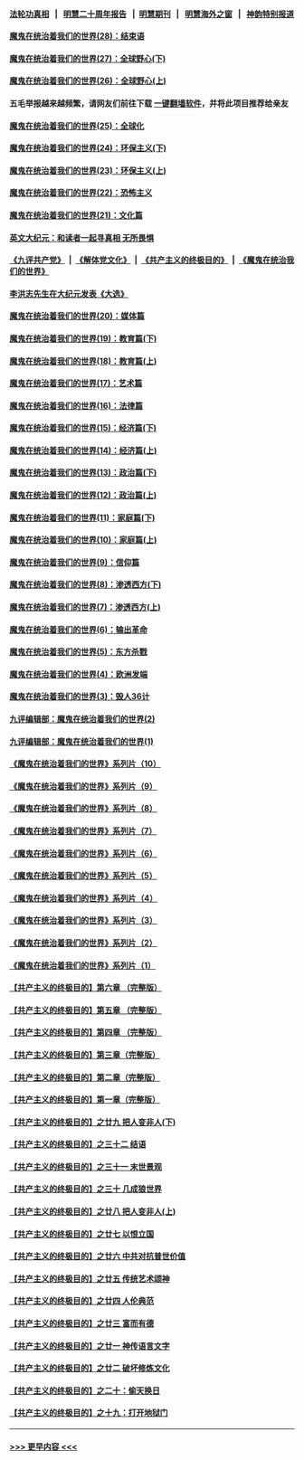 #### [法轮功真相](https://github.com/gfw-breaker/truth/blob/master/README.md?t=0) &nbsp;&nbsp;|&nbsp;&nbsp; [明慧二十周年报告](https://github.com/gfw-breaker/mh-reports/blob/master/README.md?t=0) &nbsp;&nbsp;|&nbsp;&nbsp;[明慧期刊](https://github.com/gfw-breaker/mh-qikan) &nbsp;&nbsp;|&nbsp;&nbsp; [明慧海外之窗](https://github.com/gfw-breaker/mh-news/blob/master/README.md?t=0) &nbsp;&nbsp;|&nbsp;&nbsp; [神韵特别报道](https://github.com/gfw-breaker/mh-news/blob/master/shenyun.md?t=0)
#### [魔鬼在统治着我们的世界(28)：结束语](../pages/nsc422/n10936246.md?t=06181901) 
#### [魔鬼在统治着我们的世界(27)：全球野心(下)](../pages/nsc422/n10928319.md?t=06181901) 
#### [魔鬼在统治着我们的世界(26)：全球野心(上)](../pages/nsc422/n10900318.md?t=06181901) 
#### 五毛举报越来越频繁，请网友们前往下载 [一键翻墙软件](https://github.com/gfw-breaker/ssr-accounts)，并将此项目推荐给亲友
#### [魔鬼在统治着我们的世界(25)：全球化](../pages/nsc422/n10788205.md?t=06181901) 
#### [魔鬼在统治着我们的世界(24)：环保主义(下)](../pages/nsc422/n10695307.md?t=06181901) 
#### [魔鬼在统治着我们的世界(23)：环保主义(上)](../pages/nsc422/n10688613.md?t=06181901) 
#### [魔鬼在统治着我们的世界(22)：恐怖主义](../pages/nsc422/n10614727.md?t=06181901) 
#### [魔鬼在统治着我们的世界(21)：文化篇](../pages/nsc422/n10597706.md?t=06181901) 
#### [英文大纪元：和读者一起寻真相 无所畏惧](../pages/nsc422/n12542027.md?t=06181901) 
#### [《九评共产党》](https://github.com/begood0513/9ping.md/blob/master/README.md) &nbsp;|&nbsp; [《解体党文化》](../../../../jtdwh.md/blob/master/README.md)  &nbsp;|&nbsp; [《共产主义的终极目的》](../../../../gczydzjmd.md/blob/master/README.md) &nbsp;|&nbsp; [《魔鬼在统治我们的世界》](../../../../mgztzwmdsj.md/blob/master/README.md) 
#### [李洪志先生在大纪元发表《大选》](../pages/nsc422/n12534746.md?t=06181901) 
#### [魔鬼在统治着我们的世界(20)：媒体篇](../pages/nsc422/n10586579.md?t=06181901) 
#### [魔鬼在统治着我们的世界(19)：教育篇(下)](../pages/nsc422/n10564808.md?t=06181901) 
#### [魔鬼在统治着我们的世界(18)：教育篇(上)](../pages/nsc422/n10526970.md?t=06181901) 
#### [魔鬼在统治着我们的世界(17)：艺术篇](../pages/nsc422/n10499093.md?t=06181901) 
#### [魔鬼在统治着我们的世界(16)：法律篇](../pages/nsc422/n10485969.md?t=06181901) 
#### [魔鬼在统治着我们的世界(15)：经济篇(下)](../pages/nsc422/n10469975.md?t=06181901) 
#### [魔鬼在统治着我们的世界(14)：经济篇(上)](../pages/nsc422/n10457370.md?t=06181901) 
#### [魔鬼在统治着我们的世界(13)：政治篇(下)](../pages/nsc422/n10448270.md?t=06181901) 
#### [魔鬼在统治着我们的世界(12)：政治篇(上)](../pages/nsc422/n10444576.md?t=06181901) 
#### [魔鬼在统治着我们的世界(11)：家庭篇(下)](../pages/nsc422/n10440961.md?t=06181901) 
#### [魔鬼在统治着我们的世界(10)：家庭篇(上)](../pages/nsc422/n10435448.md?t=06181901) 
#### [魔鬼在统治着我们的世界(9)：信仰篇](../pages/nsc422/n10432159.md?t=06181901) 
#### [魔鬼在统治着我们的世界(8)：渗透西方(下)](../pages/nsc422/n10429603.md?t=06181901) 
#### [魔鬼在统治着我们的世界(7)：渗透西方(上)](../pages/nsc422/n10426013.md?t=06181901) 
#### [魔鬼在统治着我们的世界(6)：输出革命](../pages/nsc422/n10421536.md?t=06181901) 
#### [魔鬼在统治着我们的世界(5)：东方杀戮](../pages/nsc422/n10417707.md?t=06181901) 
#### [魔鬼在统治着我们的世界(4)：欧洲发端](../pages/nsc422/n10414890.md?t=06181901) 
#### [魔鬼在统治着我们的世界(3)：毁人36计](../pages/nsc422/n10411583.md?t=06181901) 
#### [九评编辑部：魔鬼在统治着我们的世界(2)](../pages/nsc422/n10410036.md?t=06181901) 
#### [九评编辑部：魔鬼在统治着我们的世界(1)](../pages/nsc422/n10406825.md?t=06181901) 
#### [《魔鬼在统治着我们的世界》系列片（10）](../pages/nsc422/n12292670.md?t=06181901) 
#### [《魔鬼在统治着我们的世界》系列片（9）](../pages/nsc422/n12290859.md?t=06181901) 
#### [《魔鬼在统治着我们的世界》系列片（8）](../pages/nsc422/n12287445.md?t=06181901) 
#### [《魔鬼在统治着我们的世界》系列片（7）](../pages/nsc422/n12283425.md?t=06181901) 
#### [《魔鬼在统治着我们的世界》系列片（6）](../pages/nsc422/n12282314.md?t=06181901) 
#### [《魔鬼在统治着我们的世界》系列片（5）](../pages/nsc422/n12281419.md?t=06181901) 
#### [《魔鬼在统治着我们的世界》系列片（4）](../pages/nsc422/n12274024.md?t=06181901) 
#### [《魔鬼在统治着我们的世界》系列片（3）](../pages/nsc422/n12271322.md?t=06181901) 
#### [《魔鬼在统治着我们的世界》系列片（2）](../pages/nsc422/n12269049.md?t=06181901) 
#### [《魔鬼在统治着我们的世界》系列片（1）](../pages/nsc422/n12267575.md?t=06181901) 
#### [【共产主义的终极目的】第六章 （完整版）](../pages/nsc422/n11428913.md?t=06181901) 
#### [【共产主义的终极目的】第五章 （完整版）](../pages/nsc422/n11428912.md?t=06181901) 
#### [【共产主义的终极目的】第四章 （完整版）](../pages/nsc422/n11428907.md?t=06181901) 
#### [【共产主义的终极目的】第三章（完整版）](../pages/nsc422/n11428848.md?t=06181901) 
#### [【共产主义的终极目的】第二章（完整版）](../pages/nsc422/n11428831.md?t=06181901) 
#### [【共产主义的终极目的】第一章（完整版）](../pages/nsc422/n11417651.md?t=06181901) 
#### [【共产主义的终极目的】之廿九 把人变非人(下)](../pages/nsc422/n11344140.md?t=06181901) 
#### [【共产主义的终极目的】之三十二 结语](../pages/nsc422/n11360535.md?t=06181901) 
#### [【共产主义的终极目的】之三十一 末世景观](../pages/nsc422/n11351129.md?t=06181901) 
#### [【共产主义的终极目的】之三十 几成狼世界](../pages/nsc422/n11348280.md?t=06181901) 
#### [【共产主义的终极目的】之廿八 把人变非人(上)](../pages/nsc422/n11340492.md?t=06181901) 
#### [【共产主义的终极目的】之廿七 以恨立国](../pages/nsc422/n11336944.md?t=06181901) 
#### [【共产主义的终极目的】之廿六 中共对抗普世价值](../pages/nsc422/n11324785.md?t=06181901) 
#### [【共产主义的终极目的】之廿五 传统艺术颂神](../pages/nsc422/n11296396.md?t=06181901) 
#### [【共产主义的终极目的】之廿四 人伦典范](../pages/nsc422/n11296397.md?t=06181901) 
#### [【共产主义的终极目的】之廿三 富而有德](../pages/nsc422/n11283598.md?t=06181901) 
#### [【共产主义的终极目的】之廿一 神传语言文字](../pages/nsc422/n11263265.md?t=06181901) 
#### [【共产主义的终极目的】之廿二 破坏修炼文化](../pages/nsc422/n11245728.md?t=06181901) 
#### [【共产主义的终极目的】之二十：偷天换日](../pages/nsc422/n11238846.md?t=06181901) 
#### [【共产主义的终极目的】之十九：打开地狱门](../pages/nsc422/n11206376.md?t=06181901) 

----
#### [ >>> 更早内容 <<< ](../indexes/nsc422-earlier.md)
